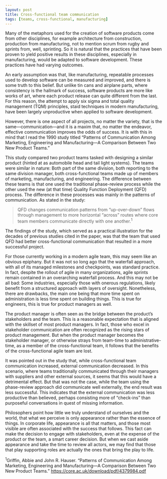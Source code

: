 ```yaml
---
layout: post
title: Cross-functional team communication
tags: [teams, cross-functional, manufacturing]
---
```

 
Many of the metaphors used for the creation of software products come from other disciplines, for example architecture from construction, production from manufacturing, not to mention scrum from rugby and sprints from, well, sprinting.  So it is natural that the practices that have been proven to yield positive results in these disciplines, especially in manufacturing, would be adapted to software development.  These practices have had varying outcomes.  
 
An early assumption was that, like manufacturing, repeatable processes used to develop software can be measured and improved, and there is some truth to this belief.  But unlike tin cans and airplane parts, where consistency is the hallmark of success, software products are more like works of art, where each product release can quite different from the last.  For this reason, the attempt to apply six sigma and total quality management (TQM) principles, staid techniques in modern manufacturing, have been largely unproductive when applied to software development.  
 
However, there is one aspect of all projects, no matter the variety, that is the same—communication—and it is a maxim that, no matter the endeavor, effective communication improves the odds of success.  It is with this in mind that I read the 1990 study titled “Patterns of Communication Among Marketing, Engineering and Manufacturing—A Comparison Between Two New Product Teams.”
 
This study compared two product teams tasked with designing a similar product (hinted at as automobile head and tail light systems).  The teams were similar in nature:  Both part of the same division, both reporting to the same division manager, both cross-functional teams made up of members of marketing, manufacturing, and engineering.  The difference between these teams is that one used the traditional phase-review process while the other used the new (at that time) Quality Function Deployment (QFD) process.  The difference in these processes was mainly in the patterns of communication.  As stated in the study:
 
>QFD changes communication patterns from “up-over-down” flows through management to more horizontal “across” routes where core team members communicate directly with one another.<sup>1</sup>
 
The findings of the study, which served as a practical illustration for the decades of previous studies cited in the paper, was that the team that used QFD had better cross-functional communication that resulted in a more successful project.  
 
For those currently working in a modern agile team, this may seem like an obvious epiphany.  But it was not so long ago that the waterfall approach, with all of its managed milestones and checkpoints, was standard practice.  In fact, despite the rollout of agile in many organizations, agile sprints remain contained in an overarching waterfall process.  And this may not be all bad: Some industries, especially those with onerous regulations, likely benefit from a structured approach with layers of oversight.  Nonetheless, there are drawbacks, the main one being that more time spent on administration is less time spent on building things.  This is true for engineers, this is true for product managers as well.
 
The product manager is often seen as the bridge between the product’s stakeholders and the team.  This is a reasonable expectation that is aligned with the skillset of most product managers.  In fact, those who excel in stakeholder communication are often recognized as the rising stars of product management.  But when the product manager becomes the stakeholder manager, or otherwise strays from team-time to administrative-time, as a member of the cross-functional team, it follows that the benefits of the cross-functional agile team are lost.  
 
It was pointed out in the study that, while cross-functional team communication increased, external communication decreased.  In this scenario, where teams traditionally communicated through their managers with suppliers and other external sources, it seems that this would have a detrimental effect.  But that was not the case, while the team using the phase-review approach did communicate well externally, the end result was less successful.  This indicates that the external communication was less productive than believed, perhaps consisting more of “check-ins” than purposeful conversations in quest of missing information.
 
Philosophers point how little we truly understand of ourselves and the world, that what we perceive is only appearance rather than the essence of things.  In corporate life, appearance is all that matters, and those most visible are often associated with the success that follows.  This fact can make the decision to engage with stakeholders, even at the expense of the product or the team, a smart career decision.  But when we cast aside appearance and take the time to review all actors, we may find that those that play supporting roles are actually the ones that bring the play to life.
 
<sup>1</sup>Griffin, Abbie and John R. Hauser.  “Patterns of Communication Among Marketing, Engineering and Manufacturing—A Comparison Between Two New Product Teams.”  https://core.ac.uk/download/pdf/4379984.pdf
